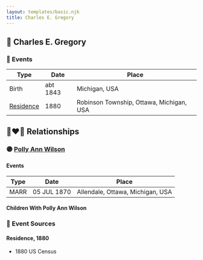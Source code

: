 ```yaml
---
layout: templates/basic.njk
title: Charles E. Gregory
---
```

## 🔵 Charles E. Gregory

### 📆 Events

Type | Date | Place
------ | ------ | ------
Birth | abt 1843 | Michigan, USA
[Residence](#event-1) | 1880 | Robinson Township, Ottawa, Michigan, USA

## 👩‍❤️‍👨 Relationships

### 🟣 [Polly Ann Wilson](/people/9/97244328)

#### Events

Type | Date | Place
------ | ------ | ------
MARR | 05 JUL 1870 | Allendale, Ottawa, Michigan, USA
#### Children With Polly Ann Wilson
### 📰 Event Sources

#### <a id="event-1"></a> Residence, 1880
* 1880 US Census